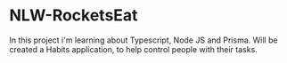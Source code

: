 # NLW-RocketsEat
In this project i'm learning about Typescript, Node JS and Prisma. Will be created a Habits application, to help control people with their tasks.
